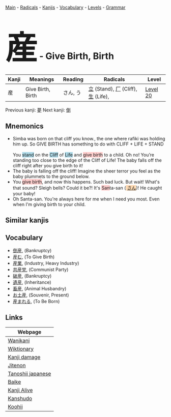 <style> bigfont {font-size: 100px}</style>
[Main](../README.md) -
[Radicals](../radicals.md) -
[Kanjis](../kanjis.md) -
[Vocabulary](../vocabulary.md) -
[Levels](../levels.md) -
[Grammar](../grammar.md)
# <bigfont> 産</bigfont> - Give Birth, Birth 

| Kanji | Meanings | Reading | Radicals | Level |
| --- | --- | --- | --- | --- |
| 産 | Give Birth, Birth | さん, う | [立](../radicals/立.md) (Stand), [厂](../radicals/厂.md) (Cliff), [生](../radicals/生.md) (Life),  | [Level 20](../levels/wk_level20.md) |

Previous kanji: [夢](夢.md) Next kanji: [倒](倒.md) 

## Mnemonics
 * Simba was born on that cliff you know., the one where rafiki was holding him up. So GIVE BIRTH has something to do with CLIFF + LIFE + STAND<br><br>You <span style="background-color:#ADD8E6"> stand</span> on the <span style="background-color:#ADD8E6"> Cliff</span> of <span style="background-color:#ADD8E6"> Life</span> and <span style="background-color:#ffcccb"> give birth</span> to a child. Oh no! You’re standing too close to the edge of the Cliff of Life! The baby falls off the cliff right after you give birth to it!
* The baby is falling off the cliff! Imagine the sheer terror you feel as the baby plummets to the ground below.
* You <span style="background-color:#ffcccb"> give birth</span>, and now this happens. Such bad luck. But wait! What's that sound? Sleigh bells? Could it be?! It's <span style="background-color:#ffcccb"> San</span>ta-san (<span style="background-color:#fed8b1"> [さん](https://jisho.org/search/さん)</span>)! He caught your baby!
* Oh Santa-san. You're always here for me when I need you most. Even when I'm giving birth to your child.


## Similar kanjis
 


## Vocabulary
 * [倒産](../vocabulary/産.md), (Bankruptcy)
* [産む](../vocabulary/産.md), (To Give Birth)
* [産業](../vocabulary/産.md), (Industry, Heavy Industry)
* [共産党](../vocabulary/産.md), (Communist Party)
* [破産](../vocabulary/産.md), (Bankruptcy)
* [遺産](../vocabulary/産.md), (Inheritance)
* [畜産](../vocabulary/産.md), (Animal Husbandry)
* [お土産](../vocabulary/産.md), (Souvenir, Present)
* [産まれる](../vocabulary/産.md), (To Be Born)



## Links 

| Webpage |
| --- |
| [Wanikani          ](https://www.wanikani.com/kanji/産) |
| [Wiktionary        ](https://en.wiktionary.org/wiki/産) |
| [Kanji damage      ](http://www.kanjidamage.com/kanji/search?utf8=✓&q=産) |
| [Jitenon           ](https://jitenon.com/kanji/産) |
| [Tanoshii japanese ](https://www.tanoshiijapanese.com/dictionary/kanji.cfm?k=産) |
| [Baike             ](https://baike.baidu.com/item/産) |
| [Kanji Alive       ](https://app.kanjialive.com/産) |
| [Kanshudo          ](https://www.kanshudo.com/searchmn?q=産) |
| [Koohii            ](https://kanji.koohii.com/study/kanji/産) |
